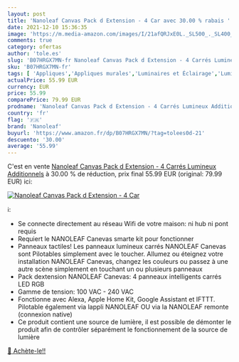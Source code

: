 ```yaml
---
layout: post
title: 'Nanoleaf Canvas Pack d Extension - 4 Car avec 30.00 % rabais '
date: 2021-12-10 15:36:35
image: 'https://m.media-amazon.com/images/I/21afQRJxE0L._SL500_._SL400_.jpg'
comments: true
category: ofertas
author: 'tole.es'
slug: 'B07HRGX7MN-fr Nanoleaf Canvas Pack d Extension - 4 Carrés Lumineux...'
sku: 'B07HRGX7MN-fr'
tags: [ 'Appliques','Appliques murales','Luminaires et Éclairage','Luminaires et éclairage','Luminaires intérieur','nanoleaf', ]
actualPrice: 55.99 EUR
currency: EUR
price: 55.99
comparePrice: 79.99 EUR
prodname: 'Nanoleaf Canvas Pack d Extension - 4 Carrés Lumineux Additionnels'
country: 'fr'
flag: '🇫🇷'
brand: 'Nanoleaf'
buyurl: 'https://www.amazon.fr/dp/B07HRGX7MN/?tag=tolees0d-21'
descuento: '30.00'
average: '55.99'
---
```


C'est en vente [Nanoleaf Canvas Pack d Extension - 4 Carrés Lumineux Additionnels](https://www.amazon.fr/dp/B07HRGX7MN/?tag=tolees0d-21)  à  30.00 % de réduction, prix final  55.99 EUR (original: 79.99 EUR) ici:

[![Nanoleaf Canvas Pack d Extension - 4 Car](https://m.media-amazon.com/images/I/21afQRJxE0L._SL500_._SL400_.jpg)](https://www.amazon.fr/dp/B07HRGX7MN/?tag=tolees0d-21)

ℹ️:

- Se connecte directement au réseau Wifi de votre maison: ni hub ni pont requis
- Requiert le NANOLEAF Canevas smarte kit pour fonctionner
- Panneaux tactiles! Les panneaux lumineux carrés NANOLEAF Canevas sont Pilotables simplement avec le toucher. Allumez ou éteignez votre installation NANOLEAF Canevas, changez les couleurs ou passez à une autre scène simplement en touchant un ou plusieurs panneaux
- Pack dextension NANOLEAF Canevas: 4 panneaux intelligents carrés LED RGB
- Gamme de tension: 100 VAC - 240 VAC
- Fonctionne avec Alexa, Apple Home Kit, Google Assistant et IFTTT. Pilotable également via lappli NANOLEAF OU via la NANOLEAF remonte (connexion native)
- Ce produit contient une source de lumière, il est possible de démonter le produit afin de contrôler séparément le fonctionnement de la source de lumière

[🛒 Achète-le!!](https://www.amazon.fr/dp/B07HRGX7MN/?tag=tolees0d-21)
